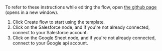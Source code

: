 To refer to these instructions while editing the flow, open [the github page](https://github.com/ot4i/app-connect-templates/blob/vishalgadhvi-patch-1/resources/markdown/Record%20Salesforce%20campaign%20members%20to%20Google%20Sheets_instructions.md) (opens in a new window).

1. Click Create flow to start using the template.
2. Click on the Salesforce node, and if you're not already connected, connect to your Salesforce account.
3. Click on the Google Sheet node, and if you're not already connected, connect to your Google api account.

